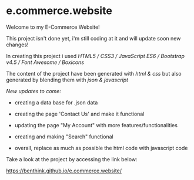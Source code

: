 # e.commerce.website

Welcome to my E-Commerce Website!

This project isn't done yet, i'm still coding at it and will update soon new changes!

In creating this project i used *HTML5 / CSS3 / JavaScript ES6 / Bootstrap v4.5 / Font Awesome / Boxicons*

The content of the project have been generated with *html & css* but also generated by blending them with *json & javascript*

*New updates to come:*

- creating a data base for .json data

- creating the page 'Contact Us' and make it functional

- updating the page "My Account" with more features/functionalities

- creating and making "Search" functional

- overall, replace as much as possible the html code with javascript code

Take a look at the project by accessing the link below:
  
https://benthink.github.io/e.commerce.website/

